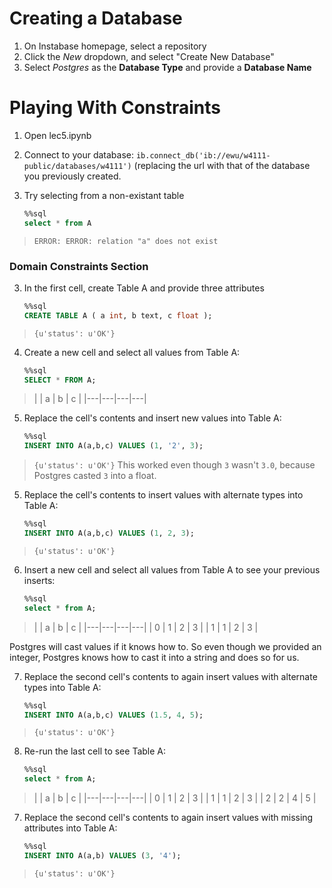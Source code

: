 # Creating a Database
1. On Instabase homepage, select a repository
2. Click the _New_ dropdown, and select "Create New Database"
3. Select _Postgres_ as the **Database Type** and provide a **Database Name**

# Playing With Constraints
1. Open lec5.ipynb
1. Connect to your database: `ib.connect_db('ib://ewu/w4111-public/databases/w4111')` (replacing the url with that of the database you previously created.

2. Try selecting from a non-existant table
    ```sql
    %%sql
    select * from A
    ```
> `ERROR: ERROR: relation "a" does not exist`  

### Domain Constraints Section  
3. In the first cell, create Table A and provide three attributes
    ```sql
    %%sql
    CREATE TABLE A ( a int, b text, c float );
    ```
> `{u'status': u'OK'}` 

4. Create a new cell and select all values from Table A:
    ```sql
    %%sql
    SELECT * FROM A;
    ```
>|   | a | b | c |
|---|---|---|---|

5. Replace the cell's contents and insert new values into Table A:
    ```sql
    %%sql
    INSERT INTO A(a,b,c) VALUES (1, '2', 3);
    ```
> `{u'status': u'OK'}` 
This worked even though `3` wasn't `3.0`, because Postgres casted `3` into a float.

5. Replace the cell's contents to insert values with alternate types into Table A:
    ```sql
    %%sql
    INSERT INTO A(a,b,c) VALUES (1, 2, 3);
    ```
> `{u'status': u'OK'}` 

6. Insert a new cell and select all values from Table A to see your previous inserts:
    ```sql
    %%sql
    select * from A;
    ```
>|   | a | b | c |
|---|---|---|---|
| 0 | 1 | 2 | 3 |
| 1 | 1 | 2 | 3 |

Postgres will cast values if it knows how to. So even though we provided an integer, Postgres knows how to cast it into a string and does so for us.

7. Replace the second cell's contents to again insert values with alternate types into Table A:
    ```sql
    %%sql
    INSERT INTO A(a,b,c) VALUES (1.5, 4, 5);
    ```
> `{u'status': u'OK'}` 

8. Re-run the last cell to see Table A:
    ```sql
    %%sql
    select * from A;
    ```
>|   | a | b | c |
|---|---|---|---|
| 0 | 1 | 2 | 3 |
| 1 | 1 | 2 | 3 |
| 2 | 2 | 4 | 5 |

7. Replace the second cell's contents to again insert values with missing attributes into Table A:
    ```sql
    %%sql
    INSERT INTO A(a,b) VALUES (3, '4');
    ```
> `{u'status': u'OK'}` 
